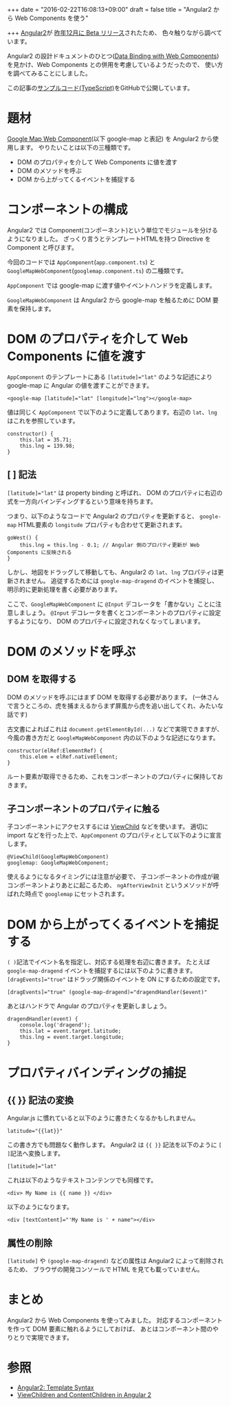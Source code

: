 +++
date = "2016-02-22T16:08:13+09:00"
draft = false
title = "Angular2 から Web Components を使う"

+++
[Angular2](https://angular.io/)が
[昨年12月に Beta リリース](http://angularjs.blogspot.jp/2015/12/angular-2-beta.html)されたため、
色々触りながら調べています。

Angular2 の設計ドキュメントのひとつ([Data Binding with Web Components](https://docs.google.com/document/d/1kpuR512G1b0D8egl9245OHaG0cFh0ST0ekhD_g8sxtI/edit#heading=h.ptbnyo3pqsmq))
を見かけ、Web Components との併用を考慮しているようだったので、
使い方を調べてみることにしました。

この記事の[サンプルコード(TypeScript)](https://github.com/TAMURAtomohiro/angular2-with-web-components)をGitHubで公開しています。

# 題材

[Google Map Web Component](https://elements.polymer-project.org/elements/google-map)(以下 google-map と表記) を Angular2 から使用します。
やりたいことは以下の三種類です。

* DOM のプロパティを介して Web Components に値を渡す
* DOM のメソッドを呼ぶ
* DOM から上がってくるイベントを捕捉する

# コンポーネントの構成

Angular2 では Component(コンポーネント)という単位でモジュールを分けるようになりました。
ざっくり言うとテンプレートHTMLを持つ Directive を Component と呼びます。

今回のコードでは `AppComponent`(`app.component.ts`) と `GoogleMapWebComponent`(`googlemap.component.ts`) の二種類です。

`AppComponent` では google-map に渡す値やイベントハンドラを定義します。

`GoogleMapWebComponent` は Angular2 から google-map を触るために DOM 要素を保持します。

# DOM のプロパティを介して Web Components に値を渡す

`AppComponent` のテンプレートにある `[latitude]="lat"` のような記述により google-map に Angular の値を渡すことができます。

```
<google-map [latitude]="lat" [longitude]="lng"></google-map>
```

値は同じく `AppComponent` で以下のように定義してあります。右辺の `lat`、`lng` はこれを参照しています。

```
constructor() {
    this.lat = 35.71;
    this.lng = 139.98;
}
```

## [ ] 記法

`[latitude]="lat"` は property binding と呼ばれ、
DOM のプロパティに右辺の式を一方向バインディングするという意味を持ちます。

つまり、以下のようなコードで Angular2 のプロパティを更新すると、
`google-map` HTML要素の `longitude` プロパティも合わせて更新されます。

```
goWest() {
    this.lng = this.lng - 0.1; // Angular 側のプロパティ更新が Web Components に反映される
}
```

しかし、地図をドラッグして移動しても、Angular2 の `lat`、`lng` プロパティは更新されません。
追従するためには `google-map-dragend` のイベントを捕捉し、明示的に更新処理を書く必要があります。

ここで、`GoogleMapWebComponent` に `@Input` デコレータを「書かない」ことに注意しましょう。
`@Input` デコレータを書くとコンポーネントのプロパティに設定するようになり、
DOM のプロパティに設定されなくなってしまいます。

# DOM のメソッドを呼ぶ

## DOM を取得する

DOM のメソッドを呼ぶにはまず DOM を取得する必要があります。
(一休さんで言うところの、虎を捕まえるからまず屏風から虎を追い出してくれ、みたいな話です)

古文書によればこれは `document.getElementById(...)` などで実現できますが、
今風の書き方だと `GoogleMapWebComponent` 内の以下のような記述になります。

```
constructor(elRef:ElementRef) {
    this.elem = elRef.nativeElement;
}
```

ルート要素が取得できるため、これをコンポーネントのプロパティに保持しておきます。

## 子コンポーネントのプロパティに触る

子コンポーネントにアクセスするには
[ViewChild](https://angular.io/docs/js/latest/api/core/ViewChild-var.html) などを使います。
適切に import などを行った上で、``AppComponent`` のプロパティとして以下のように宣言します。

```
@ViewChild(GoogleMapWebComponent)
googlemap: GoogleMapWebComponent;
```

使えるようになるタイミングには注意が必要で、
子コンポーネントの作成が親コンポーネントよりあとに起こるため、
`ngAfterViewInit` というメソッドが呼ばれた時点で `googlemap` にセットされます。

# DOM から上がってくるイベントを捕捉する

`( )`記法でイベント名を指定し、対応する処理を右辺に書きます。
たとえば `google-map-dragend` イベントを捕捉するには以下のように書きます。
`[dragEvents]="true"` はドラッグ関係のイベントを ON にするための設定です。

```
[dragEvents]="true" (google-map-dragend)="dragendHandler($event)"
```

あとはハンドラで Angular のプロパティを更新しましょう。

```
dragendHandler(event) {
    console.log('dragend');
    this.lat = event.target.latitude;
    this.lng = event.target.longitude;
}
```

# プロパティバインディングの捕捉

## {{ }} 記法の変換

Angular.js に慣れていると以下のように書きたくなるかもしれません。

```
latitude="{{lat}}"
```

この書き方でも問題なく動作します。
Angular2 は `{{ }}` 記法を以下のように `[ ]`記法へ変換します。

```
[latitude]="lat"
```

これは以下のようなテキストコンテンツでも同様です。

```
<div> My Name is {{ name }} </div>
```

以下のようになります。

```
<div [textContent]="'My Name is ' + name"></div>
```

## 属性の削除

`[latitude]` や `(google-map-dragend)` などの属性は Angular2 によって削除されるため、
ブラウザの開発コンソールで HTML を見ても載っていません。

# まとめ

Angular2 から Web Components を使ってみました。
対応するコンポーネントを作って DOM 要素に触れるようにしておけば、
あとはコンポーネント間のやりとりで実現できます。

# 参照

* [Angular2: Template Syntax](https://angular.io/docs/ts/latest/guide/template-syntax.html)
* [ViewChildren and ContentChildren in Angular 2](http://blog.mgechev.com/2016/01/23/angular2-viewchildren-contentchildren-difference-viewproviders)
